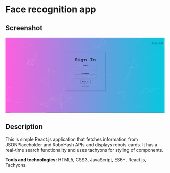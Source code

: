 # Face recognition app

## Screenshot
![image](public/facerecognitionPic.png)

## Description

This is simple React.js application that fetches information from JSONPlaceholder and RoboHash APIs and displays robots cards. It has a real-time search functionality and uses tachyons for styling of components.

**Tools and technologies:** HTML5, CSS3, JavaScript, ES6+, React.js, Tachyons.
